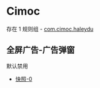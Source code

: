 # Cimoc

存在 1 规则组 - [com.cimoc.haleydu](/src/apps/com.cimoc.haleydu.ts)

## 全屏广告-广告弹窗

默认禁用

- [快照-0](https://i.gkd.li/import/14093335)
